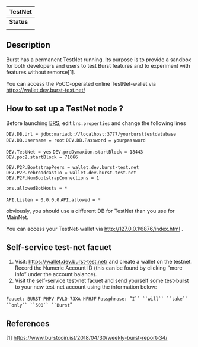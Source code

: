 | TestNet    |
|------------|
| **Status** |
||

Description
-----------

Burst has a permanent TestNet running. Its purpose is to provide a sandbox for both developers and users to test Burst features and to experiment with features without remorse[1].

You can access the PoCC-operated online TestNet-wallet via <https://wallet.dev.burst-test.net/>

How to set up a TestNet node ?
------------------------------

Before launching [BRS](burst-reference-software.md), edit `brs.properties` and change the following lines

`DEV.DB.Url = jdbc:mariadb://localhost:3777/yourbursttestdatabase`
`DEV.DB.Username = root`
`DEV.DB.Password = yourpassword`

`DEV.TestNet = yes`
`DEV.preDymaxion.startBlock = 18443`
`DEV.poc2.startBlock = 71666`

`DEV.P2P.BootstrapPeers = wallet.dev.burst-test.net`
`DEV.P2P.rebroadcastTo = wallet.dev.burst-test.net`
`DEV.P2P.NumBootstrapConnections = 1`

`brs.allowedBotHosts = *`

`API.Listen = 0.0.0.0`
`API.allowed = *`

obviously, you should use a different DB for TestNet than you use for MainNet.

You can access your TestNet-wallet via <http://127.0.0.1:6876/index.html> .

Self-service test-net facuet
----------------------------

1.  Visit: <https://wallet.dev.burst-test.net/> and create a wallet on the testnet. Record the Numeric Account ID (this can be found by clicking “more info” under the account balance).
2.  Visit the self-service test-net facuet and send yourself some test-burst to your new test-net account using the information below:

`Faucet: BURST-PHPV-FVLQ-73XA-HFHJF`
`Passphrase: `“`I`` ``will`` ``take`` ``only`` ``500`` ``Burst`”

References
----------

<references />

[1] <https://www.burstcoin.ist/2018/04/30/weekly-burst-report-34/>

